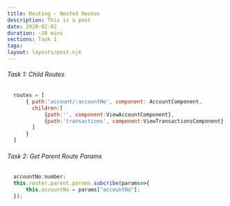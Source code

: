 ```yaml
---
title: Routing - Nested Routes
description: This is a post 
date: 2020-02-02
duration: ~30 mins
sections: Task 1
tags:
layout: layouts/post.njk
---
```


###### Task 1: Child Routes

``` js
  routes = [
      { path:'account/:accountNo', component: AccountComponent,
        children:[
            {path:'', component:ViewAccountComponent},
            {path:'transactions', component:ViewTransactionsComponent}
        ]
      }
  ]
```

###### Task 2: Get Parent Route Params

``` js
  accountNo:number;
  this.router.parent.params.subcribe(params=>{
      this.accountNo = params["accountNo"];
  });
```
